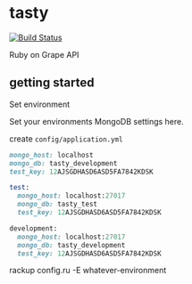 # tasty

[![Build Status](https://travis-ci.org/taylorqj/tasty.svg?branch=master)](https://travis-ci.org/taylorqj/tasty)

Ruby on Grape API

## getting started

Set environment

Set your environments MongoDB settings here.

create `config/application.yml`
```ruby
mongo_host: localhost
mongo_db: tasty_development
test_key: 12AJSGDHASD6ASD5FA7842KDSK

test:
  mongo_host: localhost:27017
  mongo_db: tasty_test
  test_key: 12AJSGDHASD6ASD5FA7842KDSK

development:
  mongo_host: localhost:27017
  mongo_db: tasty_development
  test_key: 12AJSGDHASD6ASD5FA7842KDSK

```

rackup config.ru -E whatever-environment
